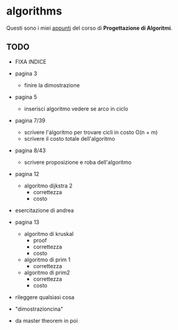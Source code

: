 # algorithms 

Questi sono i miei [appunti](https://raw.githubusercontent.com/ph04/algorithms/main/src/main.pdf) del corso di **Progettazione di Algoritmi**.

## TODO

- FIXA INDICE

- pagina 3
    - finire la dimostrazione

- pagina 5
    - inserisci algoritmo vedere se arco in ciclo

- pagina 7/39
    - scrivere l'algoritmo per trovare cicli in costo O(n + m)
    - scrivere il costo totale dell'algoritmo

- pagina 8/43
    - scrivere proposizione e roba dell'algoritmo

- pagina 12
    - algoritmo dijkstra 2
        - correttezza
        - costo

- esercitazione di andrea

- pagina 13
    - algoritmo di kruskal
        - proof
        - correttezza
        - costo
    - algoritmo di prim 1
        - correttezza
    - algoritmo di prim2
        - correttezza
        - costo

- rileggere qualsiasi cosa

- "dimostrazioncina"

- da master theorem in poi

